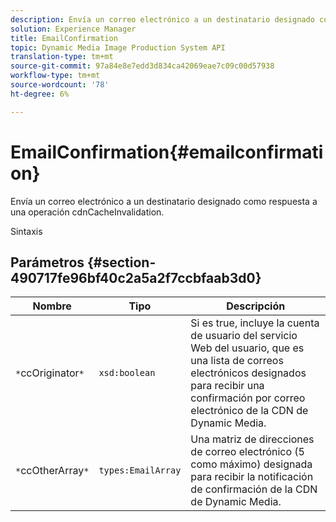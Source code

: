 ```yaml
---
description: Envía un correo electrónico a un destinatario designado como respuesta a una operación cdnCacheInvalidation.
solution: Experience Manager
title: EmailConfirmation
topic: Dynamic Media Image Production System API
translation-type: tm+mt
source-git-commit: 97a84e8e7edd3d834ca42069eae7c09c00d57938
workflow-type: tm+mt
source-wordcount: '78'
ht-degree: 6%

---
```



# EmailConfirmation{#emailconfirmation}

Envía un correo electrónico a un destinatario designado como respuesta a una operación cdnCacheInvalidation.

Sintaxis

## Parámetros {#section-490717fe96bf40c2a5a2f7ccbfaab3d0}

| Nombre | Tipo | Descripción |
|---|---|---|
| `*`ccOriginator`*` | `xsd:boolean` | Si es true, incluye la cuenta de usuario del servicio Web del usuario, que es una lista de correos electrónicos designados para recibir una confirmación por correo electrónico de la CDN de Dynamic Media. |
| `*`ccOtherArray`*` | `types:EmailArray` | Una matriz de direcciones de correo electrónico (5 como máximo) designada para recibir la notificación de confirmación de la CDN de Dynamic Media. |

